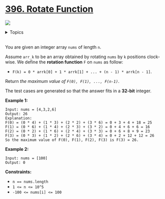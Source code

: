 # [396. Rotate Function](https://leetcode-cn.com/problems/rotate-function/)

![](https://img.shields.io/badge/Difficulty-Medium-F8AF40.svg)

<details>
<summary>Topics</summary>

* [`Array`](https://leetcode.com/tag/array/)
* [`Dynamic Programming`](https://leetcode.com/tag/dynamic-programming/)
* [`Math`](https://leetcode.com/tag/math/)

</details>
<br />

You are given an integer array `nums` of length `n`.

Assume `arr_k` to be an array obtained by rotating `nums` by `k` positions clock-wise. We define the **rotation function** `F` on `nums` as follow:

 + `F(k) = 0 * arrk[0] + 1 * arrk[1] + ... + (n - 1) * arrk[n - 1]`.

Return *the maximum value of `F(0), F(1), ..., F(n-1)`*.

The test cases are generated so that the answer fits in a **32-bit** integer.

**Example 1:**

    Input: nums = [4,3,2,6]
    Output: 26
    Explanation:
    F(0) = (0 * 4) + (1 * 3) + (2 * 2) + (3 * 6) = 0 + 3 + 4 + 18 = 25
    F(1) = (0 * 6) + (1 * 4) + (2 * 3) + (3 * 2) = 0 + 4 + 6 + 6 = 16
    F(2) = (0 * 2) + (1 * 6) + (2 * 4) + (3 * 3) = 0 + 6 + 8 + 9 = 23
    F(3) = (0 * 3) + (1 * 2) + (2 * 6) + (3 * 4) = 0 + 2 + 12 + 12 = 26
    So the maximum value of F(0), F(1), F(2), F(3) is F(3) = 26.

**Example 2:**

    Input: nums = [100]
    Output: 0

**Constraints:**

 + `n == nums.length`
 + `1 <= n <= 10^5`
 + `-100 <= nums[i] <= 100`
